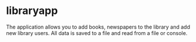 # libraryapp
The application allows you to add books, newspapers to the library and add new library users.
All data is saved to a file and read from a file or console.
